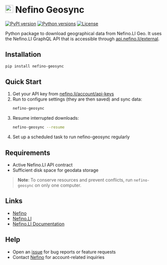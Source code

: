 

# <img src="https://nefino.li/favicon.ico" alt="Nefino Logo" width="25" height="25"/> Nefino Geosync
[![PyPI version](https://img.shields.io/pypi/v/nefino-geosync.svg)](https://pypi.org/project/nefino-geosync/)
[![Python versions](https://img.shields.io/pypi/pyversions/nefino-geosync.svg)](https://pypi.org/project/nefino-geosync/)
[![License](https://img.shields.io/pypi/l/nefino-geosync.svg)](https://github.com/your-org/geosync-py/blob/main/LICENSE)

Python package to download geographical data from Nefino.LI Geo. It uses the Nefino.LI GraphQL API that is accessible through [api.nefino.li/external](https://api.nefino.li/external).

## Installation

```bash
pip install nefino-geosync
```

## Quick Start

1. Get your API key from [nefino.li/account/api-keys](https://nefino.li/account/api-keys)
2. Run to configure settings (they are then saved) and sync data:
   ```bash
   nefino-geosync
   ```
3. Resume interrupted downloads:
   ```bash
   nefino-geosync --resume
   ```
4. Set up a scheduled task to run nefino-geosync regularly

## Requirements

- Active Nefino.LI API contract
- Sufficient disk space for geodata storage

> **Note**: To conserve resources and prevent conflicts, run `nefino-geosync` on only one computer.

## Links

- [Nefino](https://nefino.de)
- [Nefino.LI](https://nefino.li)
- [Nefino.LI Documentation](https://docs.nefino.li)

## Help

- Open an [issue](https://github.com/nefino/geosync-py/issues) for bug reports or feature requests
- Contact [Nefino](https://www.nefino.de/kontakt) for account-related inquiries
